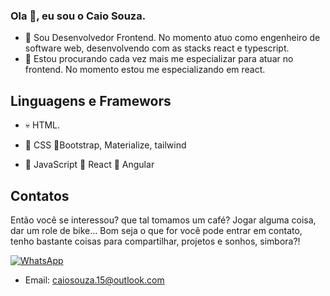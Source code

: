 ### Ola 👋, eu sou o Caio Souza.

- 🔭 Sou Desenvolvedor Frontend. No momento atuo como engenheiro de software web, desenvolvendo com as stacks react e typescript. 
- 🌱 Estou procurando cada vez mais me especializar para atuar no frontend. No momento estou me especializando em react.

## Linguagens e Framewors
- 💀 HTML.

- 🤖 CSS 🎨Bootstrap, Materialize, tailwind

- 🧠 JavaScript
🦾 React
🦾 Angular

## Contatos
Então você se interessou? que tal tomamos um café? Jogar alguma coisa, dar um role de bike... Bom seja o que for você pode entrar em contato, tenho bastante coisas para compartilhar, projetos e sonhos, simbora?!

[![WhatsApp](https://img.shields.io/badge/WhatsApp-25D366?style=for-the-badge&logo=whatsapp&logoColor=white)](https://api.whatsapp.com/send?phone=5581982125448&text=Ol%C3%A1%20Caio!)

- Email: caiosouza.15@outlook.com
